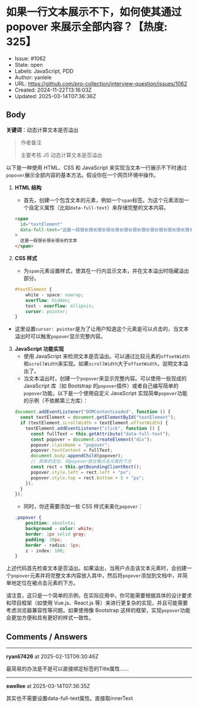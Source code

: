 # 如果一行文本展示不下，如何使其通过 popover 来展示全部内容？【热度: 325】

- Issue: #1062
- State: open
- Labels: JavaScript, PDD
- Author: yanlele
- URL: https://github.com/pro-collection/interview-question/issues/1062
- Created: 2024-11-22T13:16:03Z
- Updated: 2025-03-14T07:36:36Z

## Body

**关键词**：动态计算文本是否溢出

> 作者备注
>
> 主要考核 JS 动态计算文本是否溢出

以下是一种使用 HTML、CSS 和 JavaScript 来实现当文本一行展示不下时通过`popover`展示全部内容的基本方法。假设你在一个网页环境中操作。

1. **HTML 结构**

   - 首先，创建一个包含文本的元素，例如一个`span`标签。为这个元素添加一个自定义属性（比如`data-full-text`）来存储完整的文本内容。

   ```html
   <span
     id="textElement"
     data-full-text="这是一段很长很长很长很长很长很长很长很长很长很长很长很长很长很长很长很长的文本"
   >
     这是一段很长很长很长的文本
   </span>
   ```

2. **CSS 样式**

   - 为`span`元素设置样式，使其在一行内显示文本，并在文本溢出时隐藏溢出部分。

   ```css
   #textElement {
       white - space: nowrap;
       overflow: hidden;
       text - overflow: ellipsis;
       cursor: pointer;
   }
   ```

- 这里设置`cursor: pointer`是为了让用户知道这个元素是可以点击的，当文本溢出时可以触发`popover`显示完整内容。

3. **JavaScript 功能实现**
   - 使用 JavaScript 来检测文本是否溢出。可以通过比较元素的`offsetWidth`和`scrollWidth`来实现。如果`scrollWidth`大于`offsetWidth`，说明文本溢出了。
   - 当文本溢出时，创建一个`popover`来显示完整内容。可以使用一些现成的 JavaScript 库（如 Bootstrap 的`popover`插件）或者自己编写简单的`popover`功能。以下是一个使用自定义 JavaScript 实现简单`popover`功能的示例（不依赖第三方库）：
   ```javascript
   document.addEventListener("DOMContentLoaded", function () {
     const textElement = document.getElementById("textElement");
     if (textElement.scrollWidth > textElement.offsetWidth) {
       textElement.addEventListener("click", function () {
         const fullText = this.getAttribute("data-full-text");
         const popover = document.createElement("div");
         popover.className = "popover";
         popover.textContent = fullText;
         document.body.appendChild(popover);
         // 简单的定位，将popover放在被点击元素的下方
         const rect = this.getBoundingClientRect();
         popover.style.left = rect.left + "px";
         popover.style.top = rect.bottom + 5 + "px";
       });
     }
   });
   ```
   - 同时，你还需要添加一些 CSS 样式来美化`popover`：
   ```css
   .popover {
       position: absolute;
       background - color: white;
       border: 1px solid gray;
       padding: 10px;
       border - radius: 5px;
       z - index: 100;
   }
   ```

上述代码首先检查文本是否溢出。如果溢出，当用户点击该文本元素时，会创建一个`popover`元素并将完整文本内容放入其中，然后将`popover`添加到文档中，并简单地定位在被点击元素的下方。

请注意，这只是一个简单的示例，在实际应用中，你可能需要根据具体的设计要求和项目框架（如使用 Vue.js、React.js 等）来进行更复杂的实现，并且可能需要考虑浏览器兼容性等问题。如果使用像 Bootstrap 这样的框架，实现`popover`功能会更加方便和具有更好的样式一致性。


## Comments / Answers

---

**ryanli7426** at 2025-02-13T06:30:46Z

最简易的办法是不是可以直接绑定标签的Title属性......

---

**swellee** at 2025-03-14T07:36:35Z

其实也不需要设置data-full-text属性。直接取innerText
